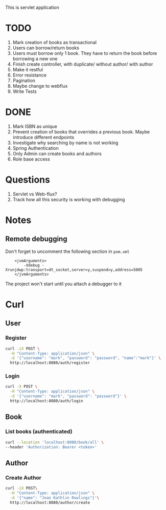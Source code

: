 This is servlet application

# TODO

1. Mark creation of books as transactional
2. Users can borrow/return books
3. Users must borrow only 1 book. They have to return the book before borrowing a new one
4. Finish create controller, with duplicate/ without author/ with author
5. Make it restful
6. Error resistance
7. Pagination
8. Maybe change to webflux
9. Write Tests

# DONE

1. Mark ISBN as unique
2. Prevent creation of books that overrides a previous book. Maybe introduce different endpoints
3. Investigate why searching by name is not working
4. Spring Authentication
5. Only Admin can create books and authors
6. Role base access

# Questions

1. Servlet vs Web-flux?
2. Track how all this security is working with debugging

# Notes

## Remote debugging

Don't forget to uncomment the following section in `pom.xml`

```
    <jvmArguments>
        -Xdebug -Xrunjdwp:transport=dt_socket,server=y,suspend=y,address=5005
    </jvmArguments>
```

The project won't start until you attach a debugger to it

# Curl

## User

### Register

````bash
curl -iX POST \
  -H "Content-Type: application/json" \
  -d '{"username": "mark", "password": "password", "name":"mark"}' \
  http://localhost:8080/auth/register
````

### Login

````bash
curl -X POST \
  -H "Content-Type: application/json" \
  -d '{"username": "mark", "password": "password"}' \
  http://localhost:8080/auth/login
````

## Book

### List books (authenticated)

````bash
curl --location 'localhost:8080/book/all' \
--header 'Authorization: Bearer <token>'
````

## Author

### Create Author

```bash
curl -iX POST\
  -H "Content-Type: application/json" \
  -d '{"name": "Joan Kathlin Rowlings"}'\
  http://localhost:8080/author/create
```